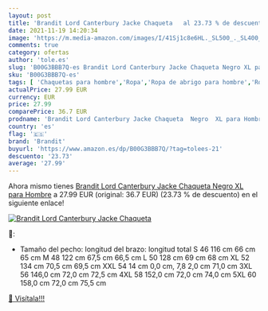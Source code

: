 ```yaml
---
layout: post
title: 'Brandit Lord Canterbury Jacke Chaqueta   al 23.73 % de descuento'
date: 2021-11-19 14:20:34
image: 'https://m.media-amazon.com/images/I/41Sj1c8e6HL._SL500_._SL400_.jpg'
comments: true
category: ofertas
author: 'tole.es'
slug: 'B00G3BBB7Q-es Brandit Lord Canterbury Jacke Chaqueta Negro XL para Hombre'
sku: 'B00G3BBB7Q-es'
tags: [ 'Chaquetas para hombre','Ropa','Ropa de abrigo para hombre','Ropa para hombre','brandit','chaqueta', ]
actualPrice: 27.99 EUR
currency: EUR
price: 27.99
comparePrice: 36.7 EUR
prodname: 'Brandit Lord Canterbury Jacke Chaqueta  Negro  XL para Hombre'
country: 'es'
flag: '🇪🇸'
brand: 'Brandit'
buyurl: 'https://www.amazon.es/dp/B00G3BBB7Q/?tag=tolees-21'
descuento: '23.73'
average: '27.99'
---
```


Ahora mismo tienes [Brandit Lord Canterbury Jacke Chaqueta  Negro  XL para Hombre](https://www.amazon.es/dp/B00G3BBB7Q/?tag=tolees-21) a 27.99 EUR (original: 36.7 EUR) (23.73 %  de descuento) en el siguiente enlace!

[![Brandit Lord Canterbury Jacke Chaqueta  ](https://m.media-amazon.com/images/I/41Sj1c8e6HL._SL500_._SL400_.jpg)](https://www.amazon.es/dp/B00G3BBB7Q/?tag=tolees-21)

🔎:

- Tamaño del pecho: longitud del brazo: longitud total S 46 116 cm 66 cm 65 cm M 48 122 cm 67,5 cm 66,5 cm L 50 128 cm 69 cm 68 cm XL 52 134 cm 70,5 cm 69,5 cm XXL 54 14 cm 0,0 cm, 7,8 2,0 cm 71,0 cm 3XL 56 146,0 cm 72,0 cm 72,5 cm 4XL 58 152,0 cm 72,0 cm 74,0 cm 5XL 60 158,0 cm 72,0 cm 75,5 cm

[🛒 Visítala!!!](https://www.amazon.es/dp/B00G3BBB7Q/?tag=tolees-21)

